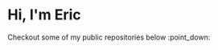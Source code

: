 # Hi, I'm **Eric**
<!--
- Sophomore at Walnut HS
- Comp Sci | Java | ML & AI | Algo. | USACO | Backend | FBLA | CYPA | Forensics
- [@whscompsciclub](https://github.com/whscompsciclub) President
- Contact: [Email](mailto:ericspk33@gmail.com)
--!>

Checkout some of my public repositories below :point_down:
